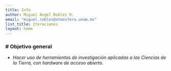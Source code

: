 ```yaml
---
title: Info
author: Miguel Ángel Robles R.
email: "miguel.robles@atmosfera.unam.mx"
list_title: Iteraciones
layout: home
---
```


### \# Objetivo general
* *Hacer uso de herramientas de investigación aplicadas a las Ciencias de la Tierra, con hardware de acceso abierto.*
